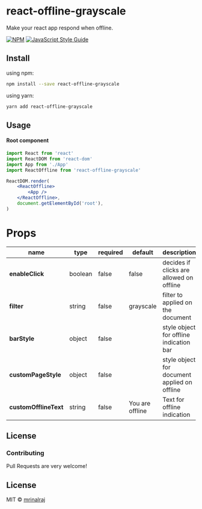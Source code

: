 # react-offline-grayscale

Make your react app respond when offline.

[![NPM](https://img.shields.io/npm/v/react-offline-grayscale.svg)](https://www.npmjs.com/package/react-offline-grayscale) [![JavaScript Style Guide](https://img.shields.io/badge/code_style-standard-brightgreen.svg)](https://standardjs.com)

## Install

using npm:

```bash
npm install --save react-offline-grayscale
```

using yarn:

```bash
yarn add react-offline-grayscale
```

## Usage

#### Root component

```jsx
import React from 'react'
import ReactDOM from 'react-dom'
import App from './App'
import ReactOffline from 'react-offline-grayscale'

ReactDOM.render(
	<ReactOffline>
		<App />
	</ReactOffline>,
	document.getElementById('root'),
)
```

# Props

| name                  | type    | required | default         | description                                  |
| --------------------- | ------- | -------- | --------------- | -------------------------------------------- |
| **enableClick**       | boolean | false    | false           | decides if clicks are allowed on offline     |
| **filter**            | string  | false    | grayscale       | filter to applied on the document            |
| **barStyle**          | object  | false    |                 | style object for offline indication bar      |
| **customPageStyle**   | object  | false    |                 | style object for document applied on offline |
| **customOfflineText** | string  | false    | You are offline | Text for offline indication                  |

## License

### Contributing

Pull Requests are very welcome!

## License

MIT © [mrinalraj](https://github.com/mrinalraj)
